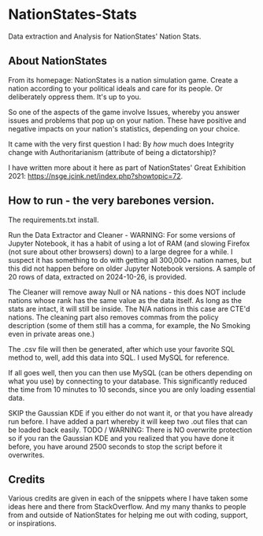 # NationStates-Stats
Data extraction and Analysis for NationStates' Nation Stats.

## About NationStates
From its homepage: NationStates is a nation simulation game. Create a nation according to your political ideals and care for its people. Or deliberately oppress them. It's up to you.

So one of the aspects of the game involve Issues, whereby you answer issues and problems that pop up on your nation. These have positive and negative impacts on your nation's statistics, depending on your choice.

It came with the very first question I had: By *how* much does Integrity change with Authoritarianism (attribute of being a dictatorship)?

I have written more about it here as part of NationStates' Great Exhibition 2021: https://nsge.jcink.net/index.php?showtopic=72.

## How to run - the very barebones version.
The requirements.txt install.

Run the Data Extractor and Cleaner - WARNING: For some versions of Jupyter Notebook, it has a habit of using a lot of RAM (and slowing Firefox (not sure about other browsers) down) to a large degree for a while. I suspect it has something to do with getting all 300,000+ nation names, but this did not happen before on older Jupyter Notebook versions. A sample of 20 rows of data, extracted on 2024-10-26, is provided.

The Cleaner will remove away Null or NA nations - this does NOT include nations whose rank has the same value as the data itself. As long as the stats are intact, it will still be inside. The N/A nations in this case are CTE'd nations. The cleaning part also removes commas from the policy description (some of them still has a comma, for example, the No Smoking even in private areas one.)

The .csv file will then be generated, after which use your favorite SQL method to, well, add this data into SQL. I used MySQL for reference.

If all goes well, then you can then use MySQL (can be others depending on what you use) by connecting to your database. This significantly reduced the time from 10 minutes to 10 seconds, since you are only loading essential data. 

SKIP the Gaussian KDE if you either do not want it, or that you have already run before. I have added a part whereby it will keep two .out files that can be loaded back easily. TODO / WARNING: There is NO overwrite protection so if you ran the Gaussian KDE and you realized that you have done it before, you have around 2500 seconds to stop the script before it overwrites.

## Credits
Various credits are given in each of the snippets where I have taken some ideas here and there from StackOverflow. And my many thanks to people from and outside of NationStates for helping me out with coding, support, or inspirations.
